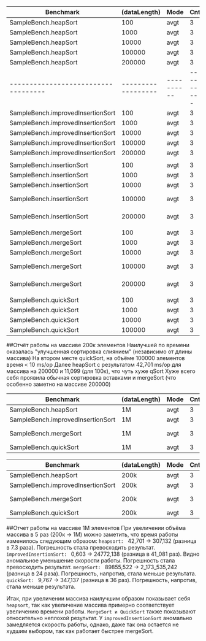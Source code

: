 | **Benchmark**                       | **(dataLength)**   | **Mode**   | **Cnt**   | **Score**     | **Error**    | **Units**   |
|-------------------------------------|--------------------|------------|-----------|---------------|--------------|-------------|
| SampleBench.heapSort                | 100                | avgt       | 3         | 0,003 ±       | 0,001        | ms/op       |
| SampleBench.heapSort                | 1000               | avgt       | 3         | 0,065 ±       | 0,005        | ms/op       |
| SampleBench.heapSort                | 10000              | avgt       | 3         | 0,911 ±       | 0,080        | ms/op       |
| SampleBench.heapSort                | 100000             | avgt       | 3         | 11,099 ±      | 6,067        | ms/op       |
| SampleBench.heapSort                | 200000             | avgt       | 3         | 42,701 ±      | 36,599       | ms/op       |
| ----------------------------------- | ------------------ | ---------- | --------- | ------------- | ------------ | ----------- |
| SampleBench.improvedInsertionSort   | 100                | avgt       | 3         | ≈ 10⁻⁴        |              | ms/op       |
| SampleBench.improvedInsertionSort   | 1000               | avgt       | 3         | 0,001 ±       | 0,001        | ms/op       |
| SampleBench.improvedInsertionSort   | 10000              | avgt       | 3         | 0,020 ±       | 0,001        | ms/op       |
| SampleBench.improvedInsertionSort   | 100000             | avgt       | 3         | 0,155 ±       | 0,001        | ms/op       |
| SampleBench.improvedInsertionSort   | 200000             | avgt       | 3         | 0,603 ±       | 0,299        | ms/op       |
|                                     |                    |            |           |               |              |             |
| SampleBench.insertionSort           | 100                | avgt       | 3         | ≈ 10⁻³        |              | ms/op       |
| SampleBench.insertionSort           | 1000               | avgt       | 3         | 0,005 ±       | 0,040        | ms/op       |
| SampleBench.insertionSort           | 10000              | avgt       | 3         | 0,048 ±       | 0,374        | ms/op       |
| SampleBench.insertionSort           | 100000             | avgt       | 3         | 13275,788 ±   | 47670,505    | ms/op       |
| SampleBench.insertionSort           | 200000             | avgt       | 3         | 55206,860 ±   | 101312,699   | ms/op       |
|                                     |                    |            |           |               |              |             |
| SampleBench.mergeSort               | 100                | avgt       | 3         | 0,013 ±       | 0,001        | ms/op       |
| SampleBench.mergeSort               | 1000               | avgt       | 3         | 1,051 ±       | 0,024        | ms/op       |
| SampleBench.mergeSort               | 10000              | avgt       | 3         | 94,583 ±      | 3,931        | ms/op       |
| SampleBench.mergeSort               | 100000             | avgt       | 3         | 10118,385 ±   | 788,408      | ms/op       |
| SampleBench.mergeSort               | 200000             | avgt       | 3         | 89855,522 ±   | 125079,271   | ms/op       |
|                                     |                    |            |           |               |              |             |
| SampleBench.quickSort               | 100                | avgt       | 3         | 0,003 ±       | 0,001        | ms/op       |
| SampleBench.quickSort               | 1000               | avgt       | 3         | 0,054 ±       | 0,160        | ms/op       |
| SampleBench.quickSort               | 10000              | avgt       | 3         | 0,616 ±       | 0,047        | ms/op       |
| SampleBench.quickSort               | 100000             | avgt       | 3         | 9,767 ±       | 19,560       | ms/op       |

##Отчёт работы на массиве 200к элементов
Наилучшей по времени оказалась "улучшенная сортировка слиянием" (независимо от длины массива)
На втором месте quickSort, на объёме 100000 элементов время < 10 ms/op
Далее heapSort с результатом 42,701 ms/op для массива на 200000 и 11,099 (для 100к), что чуть хуже qSort
Хуже всего себя проявила обычная сортировка вставками и mergeSort
(что особенно заметно на массиве 200000)



| **Benchmark**                     | **(dataLength)** | **Mode** | **Cnt** | **Score**       | **Error**  | **Units** |
|-----------------------------------|------------------|----------|---------|-----------------|------------|-----------|
| SampleBench.heapSort              | 1M               | avgt     | 3       | 307,132 ±       | 1046,585   | ms/op     |
| SampleBench.improvedInsertionSort | 1M               | avgt     | 3       | 24772,138 ±     | 68057,694  | ms/op     |
| SampleBench.mergeSort             | 1M               | avgt     | 3       | 2_173_535,242 ± | 797912,357 | ms/op     |
| SampleBench.quickSort             | 1M               | avgt     | 3       | 347,137 ±       | 87,771     | ms/op     |


| **Benchmark**                     | **(dataLength)** | **Mode** | **Cnt** | **Score**   | **Error**  | **Units** |
|-----------------------------------|------------------|----------|---------|-------------|------------|-----------|
| SampleBench.heapSort              | 200k             | avgt     | 3       | 42,701 ±    | 36,599     | ms/op     |
| SampleBench.improvedInsertionSort | 200k             | avgt     | 3       | 0,603 ±     | 0,299      | ms/op     |
| SampleBench.mergeSort             | 200k             | avgt     | 3       | 89855,522 ± | 125079,271 | ms/op     |
| SampleBench.quickSort             | 200k             | avgt     | 3       | 9,767 ±     | 19,560     | ms/op     |

##Отчет работы на массиве 1M элементов
При увеличении объёма массива в 5 раз (200к -> 1M) можно заметить, что время работы изменилось следующим образом:
`heapsort: ` 42,701 -> 307,132 (разница в 7.3 раза). Погрешность стала превосходить результат.
`improvedInsertionSort: ` 0,603 -> 24772,138 (разница в 41_081 раз). Видно аномальное уменьшение скорости работы.
Погрешность стала превосходить результат.
`mergeSort: ` 89855,522 -> 2_173_535,242 (разница в 24 раза). Погрешность, напротив, стала
меньше результата.
`quickSort: ` 9,767 -> 347,137 (разница в 36 раз). Погрешность, напротив, стала
меньше результата.

Итак, при увеличении массива наилучшим образом показывает себя `heapsort`, так как увеличение массива примерно
соответствует увеличению времени работы. `MergeSort и QuickSort` также показывают относительно неплохой результат.
У `improvedInsertionSort` аномально замедляется скорость работы, однако, даже так она остается не худшим выбором, 
так как работает быстрее mergeSort.





